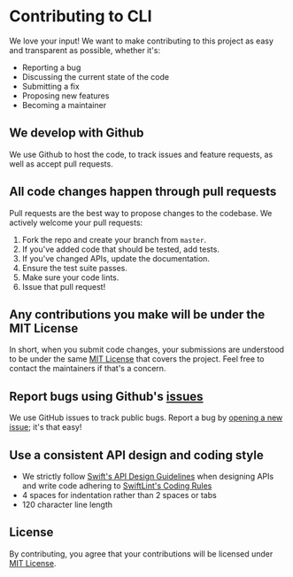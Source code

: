 # Contributing to CLI
We love your input! We want to make contributing to this project as easy and transparent as possible, whether it's:

* Reporting a bug
* Discussing the current state of the code
* Submitting a fix
* Proposing new features
* Becoming a maintainer

## We develop with Github
We use Github to host the code, to track issues and feature requests, as well as accept pull requests.

## All code changes happen through pull requests
Pull requests are the best way to propose changes to the codebase. We actively welcome your pull requests:

1. Fork the repo and create your branch from `master`.
2. If you've added code that should be tested, add tests.
3. If you've changed APIs, update the documentation.
4. Ensure the test suite passes.
5. Make sure your code lints.
6. Issue that pull request!

## Any contributions you make will be under the MIT License
In short, when you submit code changes, your submissions are understood to be under the same [MIT License](https://github.com/chaqmoq/cli/blob/master/LICENSE) that covers the project. Feel free to contact the maintainers if that's a concern.

## Report bugs using Github's [issues](https://github.com/chaqmoq/cli/issues)
We use GitHub issues to track public bugs. Report a bug by [opening a new issue](https://github.com/chaqmoq/cli/issues/new/choose); it's that easy!

## Use a consistent API design and coding style
* We strictly follow [Swift's API Design Guidelines](https://swift.org/documentation/api-design-guidelines/) when designing APIs and write code adhering to [SwiftLint's Coding Rules](https://github.com/realm/SwiftLint)
* 4 spaces for indentation rather than 2 spaces or tabs
* 120 character line length

## License
By contributing, you agree that your contributions will be licensed under [MIT License](https://github.com/chaqmoq/cli/blob/master/LICENSE).
